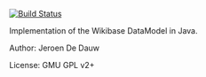 [![Build Status](https://secure.travis-ci.org/JeroenDeDauw/WikibaseDataModelJava.png)](https://secure.travis-ci.org/JeroenDeDauw/WikibaseDataModelJava.png)

Implementation of the Wikibase DataModel in Java.

Author: Jeroen De Dauw

License: GMU GPL v2+